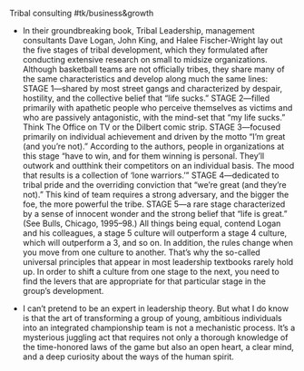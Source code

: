 Tribal consulting
#tk/business&growth

* In their groundbreaking book, Tribal Leadership, management consultants Dave Logan, John King, and Halee Fischer-Wright lay out the five stages of tribal development, which they formulated after conducting extensive research on small to midsize organizations. Although basketball teams are not officially tribes, they share many of the same characteristics and develop along much the same lines: STAGE 1—shared by most street gangs and characterized by despair, hostility, and the collective belief that “life sucks.” STAGE 2—filled primarily with apathetic people who perceive themselves as victims and who are passively antagonistic, with the mind-set that “my life sucks.” Think The Office on TV or the Dilbert comic strip. STAGE 3—focused primarily on individual achievement and driven by the motto “I’m great (and you’re not).” According to the authors, people in organizations at this stage “have to win, and for them winning is personal. They’ll outwork and outthink their competitors on an individual basis. The mood that results is a collection of ‘lone warriors.’” STAGE 4—dedicated to tribal pride and the overriding conviction that “we’re great (and they’re not).” This kind of team requires a strong adversary, and the bigger the foe, the more powerful the tribe. STAGE 5—a rare stage characterized by a sense of innocent wonder and the strong belief that “life is great.” (See Bulls, Chicago, 1995–98.) All things being equal, contend Logan and his colleagues, a stage 5 culture will outperform a stage 4 culture, which will outperform a 3, and so on. In addition, the rules change when you move from one culture to another. That’s why the so-called universal principles that appear in most leadership textbooks rarely hold up. In order to shift a culture from one stage to the next, you need to find the levers that are appropriate for that particular stage in the group’s development.

* I can’t pretend to be an expert in leadership theory. But what I do know is that the art of transforming a group of young, ambitious individuals into an integrated championship team is not a mechanistic process. It’s a mysterious juggling act that requires not only a thorough knowledge of the time-honored laws of the game but also an open heart, a clear mind, and a deep curiosity about the ways of the human spirit.
